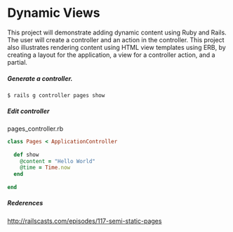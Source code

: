 # Dynamic Views

This project will demonstrate adding dynamic content using Ruby and Rails. The user will create a controller and an action in the controller.  This project also illustrates rendering content using HTML view templates using ERB, by creating a layout for the application, a view for a controller action, and a partial.


##### Generate a controller. 
```
$ rails g controller pages show
```

##### Edit controller 

pages_controller.rb

```ruby
class Pages < ApplicationController
  
  def show
    @content = "Hello World"
    @time = Time.now
  end
  
end
```

##### Rederences

http://railscasts.com/episodes/117-semi-static-pages

